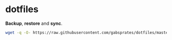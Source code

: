 # dotfiles

**Backup**, **restore** and **sync**.

```bash
wget -q -O- https://raw.githubusercontent.com/gabsprates/dotfiles/master/setup.sh | sudo bash
```
